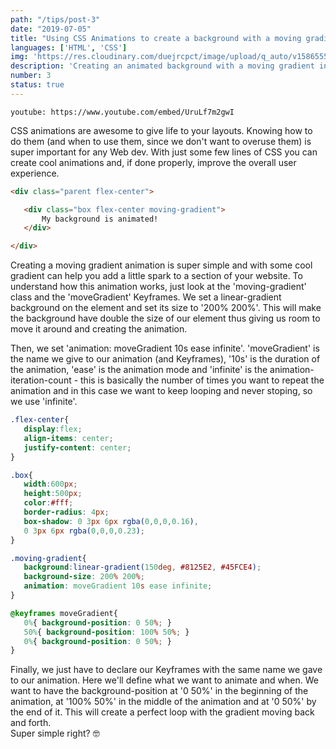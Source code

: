 ```yaml
---
path: "/tips/post-3"
date: "2019-07-05"
title: "Using CSS Animations to create a background with a moving gradient"
languages: ['HTML', 'CSS']
img: 'https://res.cloudinary.com/duejrcpct/image/upload/q_auto/v1586555665/tips/1_okhogn.jpg'
description: 'Creating an animated background with a moving gradient in HTML and CSS'
number: 3
status: true
---
```


`youtube: https://www.youtube.com/embed/UruLf7m2gwI`

CSS animations are awesome to give life to your layouts. Knowing how to do them (and when to use them, since we don't want to overuse them) is super important for any Web dev. With just some few lines of CSS you can create cool animations and, if done properly, improve the overall user experience.

 ```html
 <div class="parent flex-center">

    <div class="box flex-center moving-gradient">
        My background is animated!
    </div>

</div>
 ```

Creating a moving gradient animation is super simple and with some cool gradient can help you add a little spark to a section of your website.
To understand how this animation works, just look at the 'moving-gradient' class and the 'moveGradient' Keyframes. We set a linear-gradient background on the element and set its size to '200% 200%'. This will make the background have double the size of our element thus giving us room to move it around and creating the animation.

Then, we set 'animation: moveGradient 10s ease infinite'. 'moveGradient' is the name we give to our animation (and Keyframes), '10s' is the duration of the animation, 'ease' is the animation mode and 'infinite' is the animation-iteration-count - this is basically the number of times you want to repeat the animation and in this case we want to keep looping and never stoping, so we use 'infinite'.


 ```css
.flex-center{
    display:flex;
    align-items: center;
    justify-content: center;
}

.box{
    width:600px;
    height:500px;
    color:#fff;
    border-radius: 4px;
    box-shadow: 0 3px 6px rgba(0,0,0,0.16),
    0 3px 6px rgba(0,0,0,0.23);
}

.moving-gradient{
    background:linear-gradient(150deg, #8125E2, #45FCE4);
    background-size: 200% 200%;
    animation: moveGradient 10s ease infinite;
}

@keyframes moveGradient{
    0%{ background-position: 0 50%; }
    50%{ background-position: 100% 50%; }
    0%{ background-position: 0 50%; }
}

 ```

Finally, we just have to declare our Keyframes with the same name we gave to our animation. Here we'll define what we want to animate and when. We want to have the background-position at '0 50%' in the beginning of the animation, at '100% 50%' in the middle of the animation and at '0 50%' by the end of it. This will create a perfect loop with the gradient moving back and forth.  
Super simple right? 🤓